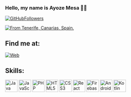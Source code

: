 ### Hello, my name is Ayoze Mesa 🙋‍♂️

[![GitHubFollowers](https://img.shields.io/github/followers/AyozeMN?style=social)](#)

[![From Tenerife, Canarias, Spain.](./background.jpg)](#)

## Find me at:

[![Web](https://img.shields.io/badge/Web-AyozeMN.com-14a1f0?style=for-the-badge&logo=dev.to&logoColor=white&labelColor=101010)](https://ayozemn.github.io/Portfolio/)

## Skills:

<a href="#"><img src="https://cdn-icons-png.flaticon.com/512/226/226777.png" alt="Java" width="40"/></a>
<a href="#"><img src="https://cdn.icon-icons.com/icons2/2108/PNG/512/javascript_icon_130900.png" alt="JavaScript" width="40"/></a>
<a href="#"><img src="https://cdn.icon-icons.com/icons2/2107/PNG/128/file_type_php_icon_130266.png" alt="PHP" width="40"/></a>
<a href="#"><img src="https://cdn.icon-icons.com/icons2/2107/PNG/512/file_type_html_icon_130541.png" alt="HTML5" width="40"/></a>
<a href="#"><img src="https://cdn.icon-icons.com/icons2/2107/PNG/512/file_type_css_icon_130661.png" alt="CSS3" width="40"/></a>
<a href="#"><img src="https://cdn.icon-icons.com/icons2/2415/PNG/512/react_original_logo_icon_146374.png" alt="React" width="40"/></a>
<a href="#"><img src="https://cdn.icon-icons.com/icons2/2699/PNG/512/firebase_logo_icon_171157.png" alt="Firebase" width="40"/></a>
<a href="#"><img src="https://cdn.icon-icons.com/icons2/3053/PNG/128/android_studio_macos_bigsur_icon_189484.png" alt="Android" width="40"/></a>
<a href="#"><img src="https://cdn.icon-icons.com/icons2/2107/PNG/512/file_type_kotlin_icon_130487.png" alt="Kotlin" width="40"/></a>
